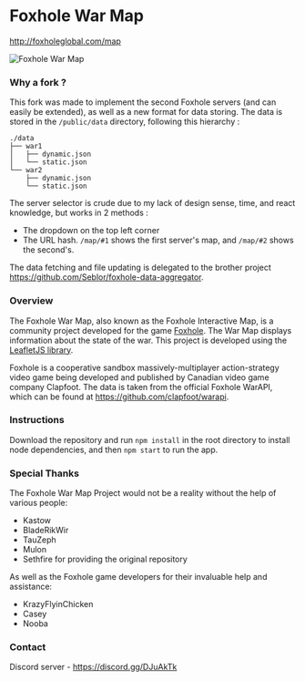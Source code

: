 Foxhole War Map
===============

http://foxholeglobal.com/map

![Foxhole War Map](https://i.imgur.com/g3QaBO2.png)

### Why a fork ?

This fork was made to implement the second Foxhole servers (and can easily be extended), as well as a new format for data storing. The data is stored in the `/public/data` directory, following this hierarchy :

```tree
./data
├── war1
│   ├── dynamic.json
│   └── static.json
└── war2
    ├── dynamic.json
    └── static.json
```

The server selector is crude due to my lack of design sense, time, and react knowledge, but works in 2 methods :

- The dropdown on the top left corner
- The URL hash. `/map/#1` shows the first server's map, and `/map/#2` shows the second's.

The data fetching and file updating is delegated to the brother project https://github.com/Seblor/foxhole-data-aggregator.

### Overview
The Foxhole War Map, also known as the Foxhole Interactive Map, is a community project developed for the game [Foxhole](https://store.steampowered.com/app/505460/Foxhole/). The War Map displays information about the state of the war. This project is developed using the [LeafletJS library](https://leafletjs.com/).

Foxhole is a cooperative sandbox massively-multiplayer action-strategy video game being developed and published by Canadian video game company Clapfoot. The data is taken from the official Foxhole WarAPI, which can be found at https://github.com/clapfoot/warapi.

### Instructions
Download the repository and run `npm install` in the root directory to install node dependencies, and then `npm start` to run the app.

### Special Thanks
The Foxhole War Map Project would not be a reality without the help of various people:
- Kastow
- BladeRikWir
- TauZeph
- Mulon
- Sethfire for providing the original repository

As well as the Foxhole game developers for their invaluable help and assistance:
- KrazyFlyinChicken
- Casey
- Nooba

### Contact
Discord server - https://discord.gg/DJuAkTk
